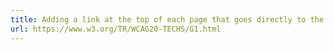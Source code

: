 ```yaml
---
title: Adding a link at the top of each page that goes directly to the main content area
url: https://www.w3.org/TR/WCAG20-TECHS/G1.html
---
```

